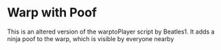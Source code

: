 Warp with Poof
==================

This is an altered version of the warptoPlayer script by Beatles1. It adds a ninja poof to the warp, which is visible by everyone nearby
